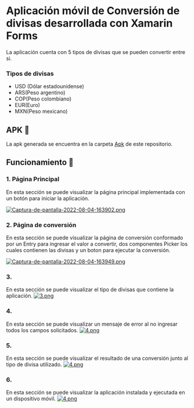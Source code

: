 # Aplicación móvil de Conversión de divisas desarrollada con Xamarin Forms
La aplicación cuenta con 5 tipos de divisas que se pueden convertir entre si.

### Tipos de divisas
- USD (Dólar estadounidense)
- ARS(Peso argentino)
- COP(Peso colombiano)
- EUR(Euro)
- MXN(Peso mexicano)

## APK :iphone:

La apk generada se encuentra en la carpeta [Apk](https://github.com/JoseLuisColcha/Curriculum-Vitae-Xamarin/tree/master/Apk) de este repositorio.

## Funcionamiento 📌 

### 1. Página Principal

En esta sección se puede visualizar la página principal implementada con un botón para iniciar la aplicación.

[![Captura-de-pantalla-2022-08-04-163902.png](https://i.postimg.cc/FsncYFr4/Captura-de-pantalla-2022-08-04-163902.png)](https://postimg.cc/QH1VP3K4)

### 2. Página de conversión
 
En esta sección se puede visualizar la página de conversión conformado por un Entry para ingresar el valor a convertir, dos componentes Picker los cuales contienen las divisas y un boton para ejecutar la conversión.

[![Captura-de-pantalla-2022-08-04-163949.png](https://i.postimg.cc/5tm2FpBC/Captura-de-pantalla-2022-08-04-163949.png)](https://postimg.cc/qtzTPsZJ)

### 3. 
En esta sección se puede visualizar el tipo de divisas que contiene la aplicación.
[![3.png](https://i.postimg.cc/VkqXT0mj/3.png)](https://postimg.cc/zyfLHBLB)

### 4. 

En esta sección se puede visualizar un mensaje de error al no ingresar todos los campos solicitados.
[![4.png](https://i.postimg.cc/jSMyt0n5/4.png)](https://postimg.cc/xXbX3ZRD)


### 5.
En esta sección se puede visualizar el resultado de una conversión junto al tipo de divisa utilizado.
[![4.png](https://i.postimg.cc/jSMyt0n5/4.png)](https://postimg.cc/xXbX3ZRD)

### 6.
En esta sección se puede visualizar la aplicación instalada y ejecutada en un dispositivo móvil.
[![4.png](https://i.postimg.cc/jSMyt0n5/4.png)](https://postimg.cc/xXbX3ZRD)

